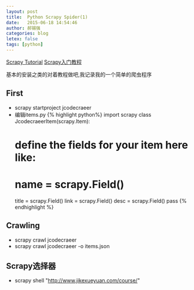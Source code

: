 ```yaml
---
layout: post
title:  Python Scrapy Spider(1)
date:   2015-06-18 14:54:46
author: 郝锡强
categories: blog
letex: false
tags: [python]
---
```

[Scrapy Tutorial](http://doc.scrapy.org/en/latest/intro/tutorial.html#creating-a-project)
[Scrapy入门教程](http://scrapy-chs.readthedocs.org/zh_CN/latest/intro/tutorial.html)

基本的安装之类的对着教程做吧,我记录我的一个简单的爬虫程序

<!-- more -->

## First

* scrapy startproject jcodecraeer
* 编辑items.py
{% highlight python%}
import scrapy
class JcodecraeerItem(scrapy.Item):
    # define the fields for your item here like:
    # name = scrapy.Field()
    title = scrapy.Field()
    link = scrapy.Field()
    desc = scrapy.Field()
    pass
{% endhighlight %}	
	
## Crawling

* scrapy crawl jcodecraeer 
* scrapy crawl jcodecraeer -o items.json

## Scrapy选择器

* scrapy shell "http://www.jikexueyuan.com/course/"


